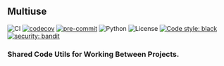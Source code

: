 ## Multiuse

![CI](https://github.com/edpowers/multiuse/workflows/CI/badge.svg)
[![codecov](https://codecov.io/gh/edpowers/multiuse/branch/main/graph/badge.svg)](https://codecov.io/gh/edpowers/multiuse)
[![pre-commit](https://img.shields.io/badge/pre--commit-enabled-brightgreen?logo=pre-commit)](https://github.com/pre-commit/pre-commit)
![Python](https://img.shields.io/badge/python-3.10%2B-blue)
![License](https://img.shields.io/github/license/edpowers/multiuse)
[![Code style: black](https://img.shields.io/badge/code%20style-black-000000.svg)](https://github.com/psf/black)
[![security: bandit](https://img.shields.io/badge/security-bandit-yellow.svg)](https://github.com/PyCQA/bandit)


### Shared Code Utils for Working Between Projects.
